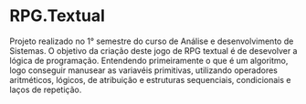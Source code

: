 # RPG.Textual
Projeto realizado no 1° semestre do curso de Análise e desenvolvimento de Sistemas.
O objetivo da criação deste jogo de RPG textual é de desevolver a lógica de programação. Entendendo primeiramente o que é um algoritmo, logo conseguir manusear as variavéis primitivas, utilizando operadores aritméticos, lógicos, de atribuição e estruturas sequenciais, condicionais e laços de repetição.
